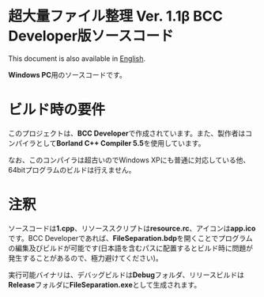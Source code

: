 # 超大量ファイル整理 Ver. 1.1β BCC Developer版ソースコード
This document is also available in [English](readme_en.md).

**Windows PC**用のソースコードです。

# ビルド時の要件
このプロジェクトは、**BCC Developer**で作成されています。また、製作者はコンパイラとして**Borland C++ Compiler 5.5**を使用しています。

なお、このコンパイラは超古いのでWindows XPにも普通に対応している他、64bitプログラムのビルドは行えません。

# 注釈
ソースコードは**1.cpp**、リソーススクリプトは**resource.rc**、アイコンは**app.ico**です。BCC Developerであれば、**FileSeparation.bdp**を開くことでプログラムの編集及びビルドが可能です(日本語を含むパスに配置するとビルド時に問題が発生することがあるので、極力避けてください)。

実行可能バイナリは、デバッグビルドは**Debug**フォルダ、リリースビルドは**Release**フォルダに**FileSeparation.exe**として生成されます。